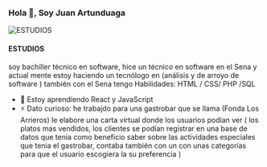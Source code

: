 ### Hola 👋, Soy Juan Artunduaga 

![ESTUDIOS](https://arturssmirnovs.github.io/github-profile-readme-generator/images/banner.png)

#### ESTUDIOS
soy bachiller técnico en software, hice un técnico en software en el Sena  y actual mente estoy haciendo un tecnólogo en (análisis y de arroyo de software )  también con el Sena tengo  Habilidades: HTML / CSS/ PHP /SQL

- 🌱 Estoy aprendiendo React y JavaScript 
- ⚡ Dato curioso: he trabajdo para una gastrobar que se llama (Fonda Los Arrieros) le elabore una carta virtual donde los usuarios podían ver ( los platos mas vendidos, los clientes se podían registrar en una base de datos que tenia como beneficio saber sobre las actividades especiales que tenia el gastrobar, contaba también con un con unas categorías para que el usuario escogiera la su preferencia  )  





<!--
**Artunduaga14/Artunduaga14** is a ✨ _special_ ✨ repository because its `README.md` (this file) appears on your GitHub profile.

Here are some ideas to get you started:

- 🔭 I’m currently working on ...
- 🌱 I’m currently learning ...
- 👯 I’m looking to collaborate on ...
- 🤔 I’m looking for help with ...
- 💬 Ask me about ...
- 📫 How to reach me: ...
- 😄 Pronouns: ...
- ⚡ Fun fact: ...
-->
